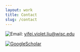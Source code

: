 ```yaml
---
layout: work
title: Contact
slug: /contact
---
```


![Email](assets/img/icons/email.png): [yifei.violet.liu@wisc.edu](mailto:yifei.violet.liu@wisc.edu)

[![GoogleScholar](assets/img/icons/scholar.png)](https://scholar.google.com/citations?hl=en&authuser=1&user=HXurJnUAAAAJ)
